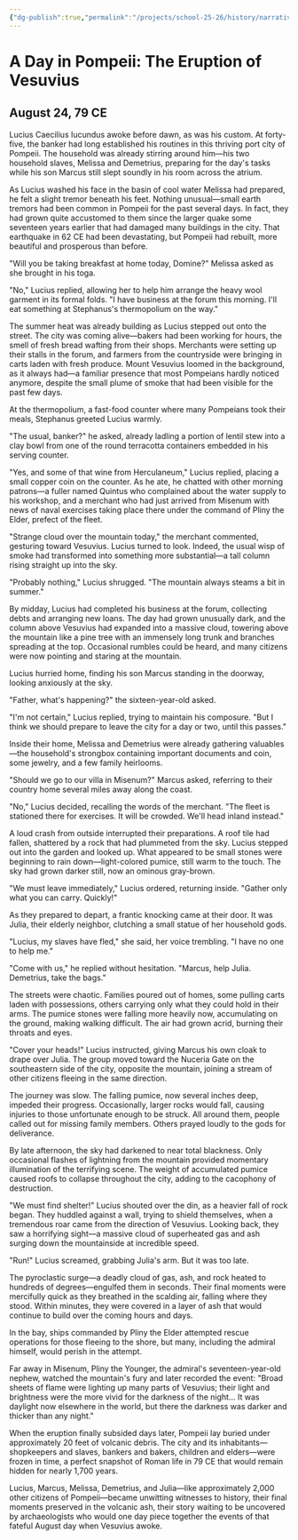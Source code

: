 ```yaml
---
{"dg-publish":true,"permalink":"/projects/school-25-26/history/narratives/vesuvius-eruption-pompeii/"}
---
```


# A Day in Pompeii: The Eruption of Vesuvius

## August 24, 79 CE

Lucius Caecilius Iucundus awoke before dawn, as was his custom. At forty-five, the banker had long established his routines in this thriving port city of Pompeii. The household was already stirring around him—his two household slaves, Melissa and Demetrius, preparing for the day's tasks while his son Marcus still slept soundly in his room across the atrium.

As Lucius washed his face in the basin of cool water Melissa had prepared, he felt a slight tremor beneath his feet. Nothing unusual—small earth tremors had been common in Pompeii for the past several days. In fact, they had grown quite accustomed to them since the larger quake some seventeen years earlier that had damaged many buildings in the city. That earthquake in 62 CE had been devastating, but Pompeii had rebuilt, more beautiful and prosperous than before.

"Will you be taking breakfast at home today, Domine?" Melissa asked as she brought in his toga.

"No," Lucius replied, allowing her to help him arrange the heavy wool garment in its formal folds. "I have business at the forum this morning. I'll eat something at Stephanus's thermopolium on the way."

The summer heat was already building as Lucius stepped out onto the street. The city was coming alive—bakers had been working for hours, the smell of fresh bread wafting from their shops. Merchants were setting up their stalls in the forum, and farmers from the countryside were bringing in carts laden with fresh produce. Mount Vesuvius loomed in the background, as it always had—a familiar presence that most Pompeians hardly noticed anymore, despite the small plume of smoke that had been visible for the past few days.

At the thermopolium, a fast-food counter where many Pompeians took their meals, Stephanus greeted Lucius warmly.

"The usual, banker?" he asked, already ladling a portion of lentil stew into a clay bowl from one of the round terracotta containers embedded in his serving counter.

"Yes, and some of that wine from Herculaneum," Lucius replied, placing a small copper coin on the counter. As he ate, he chatted with other morning patrons—a fuller named Quintus who complained about the water supply to his workshop, and a merchant who had just arrived from Misenum with news of naval exercises taking place there under the command of Pliny the Elder, prefect of the fleet.

"Strange cloud over the mountain today," the merchant commented, gesturing toward Vesuvius. Lucius turned to look. Indeed, the usual wisp of smoke had transformed into something more substantial—a tall column rising straight up into the sky.

"Probably nothing," Lucius shrugged. "The mountain always steams a bit in summer."

By midday, Lucius had completed his business at the forum, collecting debts and arranging new loans. The day had grown unusually dark, and the column above Vesuvius had expanded into a massive cloud, towering above the mountain like a pine tree with an immensely long trunk and branches spreading at the top. Occasional rumbles could be heard, and many citizens were now pointing and staring at the mountain.

Lucius hurried home, finding his son Marcus standing in the doorway, looking anxiously at the sky.

"Father, what's happening?" the sixteen-year-old asked.

"I'm not certain," Lucius replied, trying to maintain his composure. "But I think we should prepare to leave the city for a day or two, until this passes."

Inside their home, Melissa and Demetrius were already gathering valuables—the household's strongbox containing important documents and coin, some jewelry, and a few family heirlooms.

"Should we go to our villa in Misenum?" Marcus asked, referring to their country home several miles away along the coast.

"No," Lucius decided, recalling the words of the merchant. "The fleet is stationed there for exercises. It will be crowded. We'll head inland instead."

A loud crash from outside interrupted their preparations. A roof tile had fallen, shattered by a rock that had plummeted from the sky. Lucius stepped out into the garden and looked up. What appeared to be small stones were beginning to rain down—light-colored pumice, still warm to the touch. The sky had grown darker still, now an ominous gray-brown.

"We must leave immediately," Lucius ordered, returning inside. "Gather only what you can carry. Quickly!"

As they prepared to depart, a frantic knocking came at their door. It was Julia, their elderly neighbor, clutching a small statue of her household gods.

"Lucius, my slaves have fled," she said, her voice trembling. "I have no one to help me."

"Come with us," he replied without hesitation. "Marcus, help Julia. Demetrius, take the bags."

The streets were chaotic. Families poured out of homes, some pulling carts laden with possessions, others carrying only what they could hold in their arms. The pumice stones were falling more heavily now, accumulating on the ground, making walking difficult. The air had grown acrid, burning their throats and eyes.

"Cover your heads!" Lucius instructed, giving Marcus his own cloak to drape over Julia. The group moved toward the Nuceria Gate on the southeastern side of the city, opposite the mountain, joining a stream of other citizens fleeing in the same direction.

The journey was slow. The falling pumice, now several inches deep, impeded their progress. Occasionally, larger rocks would fall, causing injuries to those unfortunate enough to be struck. All around them, people called out for missing family members. Others prayed loudly to the gods for deliverance.

By late afternoon, the sky had darkened to near total blackness. Only occasional flashes of lightning from the mountain provided momentary illumination of the terrifying scene. The weight of accumulated pumice caused roofs to collapse throughout the city, adding to the cacophony of destruction.

"We must find shelter!" Lucius shouted over the din, as a heavier fall of rock began. They huddled against a wall, trying to shield themselves, when a tremendous roar came from the direction of Vesuvius. Looking back, they saw a horrifying sight—a massive cloud of superheated gas and ash surging down the mountainside at incredible speed.

"Run!" Lucius screamed, grabbing Julia's arm. But it was too late.

The pyroclastic surge—a deadly cloud of gas, ash, and rock heated to hundreds of degrees—engulfed them in seconds. Their final moments were mercifully quick as they breathed in the scalding air, falling where they stood. Within minutes, they were covered in a layer of ash that would continue to build over the coming hours and days.

In the bay, ships commanded by Pliny the Elder attempted rescue operations for those fleeing to the shore, but many, including the admiral himself, would perish in the attempt.

Far away in Misenum, Pliny the Younger, the admiral's seventeen-year-old nephew, watched the mountain's fury and later recorded the event: "Broad sheets of flame were lighting up many parts of Vesuvius; their light and brightness were the more vivid for the darkness of the night... It was daylight now elsewhere in the world, but there the darkness was darker and thicker than any night."

When the eruption finally subsided days later, Pompeii lay buried under approximately 20 feet of volcanic debris. The city and its inhabitants—shopkeepers and slaves, bankers and bakers, children and elders—were frozen in time, a perfect snapshot of Roman life in 79 CE that would remain hidden for nearly 1,700 years.

Lucius, Marcus, Melissa, Demetrius, and Julia—like approximately 2,000 other citizens of Pompeii—became unwitting witnesses to history, their final moments preserved in the volcanic ash, their story waiting to be uncovered by archaeologists who would one day piece together the events of that fateful August day when Vesuvius awoke.